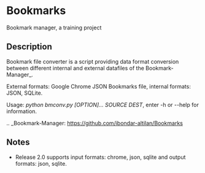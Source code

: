 # Bookmarks
Bookmark manager, a training project

Description
-----------
Bookmark file converter is a script providing data format conversion
between different internal and external datafiles of the Bookmark-Manager_.

External formats: Google Chrome JSON Bookmarks file, internal formats: JSON, SQLite.

Usage: *python bmconv.py [OPTION]... SOURCE DEST*, enter -h or --help for information.

.. _Bookmark-Manager: https://github.com/ibondar-altilan/Bookmarks


Notes
-----
- Release 2.0 supports input formats: chrome, json, sqlite and output formats: json, sqlite.
